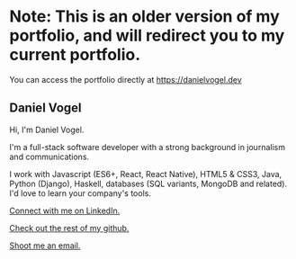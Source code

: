 # Note: This is an older version of my portfolio, and will redirect you to my current portfolio.

You can access the portfolio directly at https://danielvogel.dev

## Daniel Vogel

Hi, I'm Daniel Vogel.

I'm a full-stack software developer with a strong background in journalism and communications.

I work with Javascript (ES6+, React, React Native), HTML5 & CSS3, Java, Python (Django), Haskell, databases (SQL variants, MongoDB and related). I'd love to learn your company's tools.

[Connect with me on LinkedIn.](https://www.linkedin.com/in/daniel-v-95b97a183/)

[Check out the rest of my github.](https://github.com/vogeldaniel)

[Shoot me an email.](mailto:danieljohnvogel@gmail.com)
